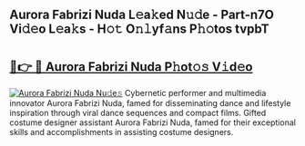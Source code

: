 ## Aurora Fabrizi Nuda L𝚎a𝚔ed N𝚞𝚍e - Part-n7O Vi𝚍𝚎o L𝚎a𝚔s - H𝚘𝚝 O𝚗𝚕yf𝚊ns P𝚑𝚘tos tvpbT

# <h2><a href="http://kfdb13k.oniu.top/?m=Aurora+Fabrizi+Nuda">🔗👉 🔴 Aurora Fabrizi Nuda P𝚑ot𝚘𝚜 V𝚒d𝚎o</a></h2>

[![Aurora Fabrizi Nuda Nu𝚍e𝚜](https://i.imgur.com/0qMVB7G.gif)](http://kfdb13k.oniu.top/?m=Aurora+Fabrizi+Nuda)
Cybernetic performer and multimedia innovator Aurora Fabrizi Nuda, famed for disseminating dance and lifestyle inspiration through viral dance sequences and compact films. Gifted costume designer assistant Aurora Fabrizi Nuda, famed for their exceptional skills and accomplishments in assisting costume designers.  
